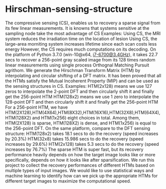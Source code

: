 # Hirschman-sensing-structure
The compressive sensing (CS), enables us to recovery a sparse signal from its few linear measurements.  It is knowns that systems sensitive at the sampling node take the most advantage of CS  Examples:
    Using CS, the MRI system reduces the irradiation time on the location of lesion
    Using CS, the large-area morniting system increases lifetime since each scan costs less energy
However, the CS requires much computations on its decoding.
On the platform of Python 3.7.0 (win-10@x64, i7-6700@3.4GHz), it takes 22.7 secs to recover a 256-point gray scaled image from its 128 times random linear measurements using single process Orthognal Matching Pursuit agrithom.
We generate the Hirschman Transform Matrix (HTM) by interpolating and circular shifting of a DFT matrix. It has been proved that all the HTMs satisfy the Mutual Incoherent Property (MIP) and can be used as the sensing structures in CS.
Examples:
    HTM(2x128) means we use 127 zeros to interpolate the 2-point DFT and then circularly shift it and finally get the 256-point HTM
    HTM(128x2) means we use 1 zero to interpolate the 128-point DFT and then circularly shift it and finally get the 256-point HTM
For a 256-point HTM, we have HTM(2X128),HTM(4X64),HTM(8X32),HTM(16X16),HTM(32X8),HTM(64X4),HTM(128X2) and HTM(1x256) eight choices in total. Among them, HTM(2X128) is sparse, HTM(128X2) is dense, and HTM(1x256) is equal to the 256-point DFT.
On the same platform, compare to the DFT sensing structure:
    HTM(128x2) takes 18.1 secs to do the recovery (speed increases by 20.3%)
    HTM(32x8) takes 15.986 secs to do the recovery (speed increases by 29.6%)
    HTM(2x128) takes 5.3 secs to do the recovery (speed increases by 76.7%)
The sparse HTM is super fast, but its recovery performance heavily depends on how the target image looks like or more specifically, depends on how it looks like after sparsification. 
We run this project to collect the recovery performances of different HTMs based on multiple types of input images. We would like to use statistical ways and machine learning to identify how can we pick up the appropriate HTMs for different target images to maximize the computational speed.

    
